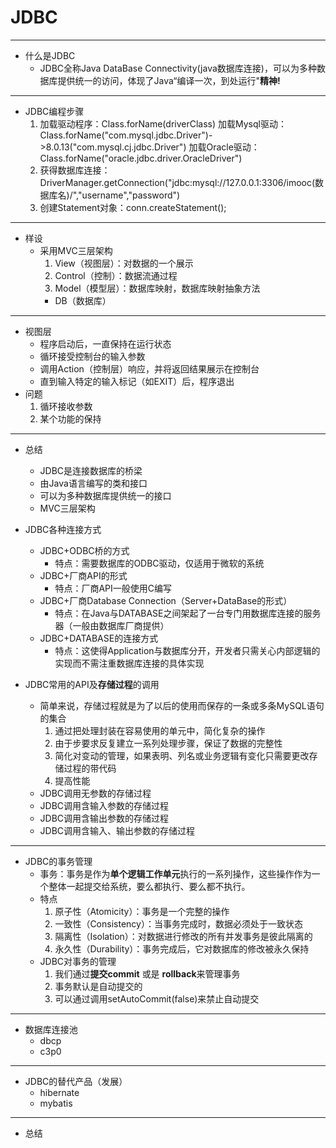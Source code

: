 # JDBC

---

- 什么是JDBC
	- JDBC全称Java DataBase Connectivity(java数据库连接)，可以为多种数据库提供统一的访问，体现了Java“编译一次，到处运行"**精神!**
	
---

- JDBC编程步骤
	1. 加载驱动程序：Class.forName(driverClass)
	   加载Mysql驱动：Class.forName("com.mysql.jdbc.Driver")->8.0.13("com.mysql.cj.jdbc.Driver")
	   加载Oracle驱动：Class.forName("oracle.jdbc.driver.OracleDriver")
	2. 获得数据库连接：DriverManager.getConnection("jdbc:mysql://127.0.0.1:3306/imooc(数据库名)/","username","password")
	3. 创建Statement对象：conn.createStatement();
	
---

- 样设
    - 采用MVC三层架构
        1. View（视图层）：对数据的一个展示
        2. Control（控制）：数据流通过程
        3. Model（模型层）：数据库映射，数据库映射抽象方法
        - DB（数据库）
        
---

- 视图层
    - 程序启动后，一直保持在运行状态
    - 循环接受控制台的输入参数
    - 调用Action（控制层）响应，并将返回结果展示在控制台
    - 直到输入特定的输入标记（如EXIT）后，程序退出
- 问题
    1. 循环接收参数
    2. 某个功能的保持
    
---

- 总结
    - JDBC是连接数据库的桥梁
    - 由Java语言编写的类和接口
    - 可以为多种数据库提供统一的接口
    - MVC三层架构
    
- JDBC各种连接方式
    - JDBC+ODBC桥的方式
        - 特点：需要数据库的ODBC驱动，仅适用于微软的系统
    - JDBC+厂商API的形式
        - 特点：厂商API一般使用C编写
    - JDBC+厂商Database Connection（Server+DataBase的形式）
        - 特点：在Java与DATABASE之间架起了一台专门用数据库连接的服务器（一般由数据库厂商提供）
    - JDBC+DATABASE的连接方式
        - 特点：这使得Application与数据库分开，开发者只需关心内部逻辑的实现而不需注重数据库连接的具体实现
        
- JDBC常用的API及**存储过程**的调用
    - 简单来说，存储过程就是为了以后的使用而保存的一条或多条MySQL语句的集合
        1. 通过把处理封装在容易使用的单元中，简化复杂的操作
        2. 由于步要求反复建立一系列处理步骤，保证了数据的完整性
        3. 简化对变动的管理，如果表明、列名或业务逻辑有变化只需要更改存储过程的带代码
        4. 提高性能
    - JDBC调用无参数的存储过程
    - JDBC调用含输入参数的存储过程
    - JDBC调用含输出参数的存储过程
    - JDBC调用含输入、输出参数的存储过程

---

- JDBC的事务管理
    - 事务：事务是作为**单个逻辑工作单元**执行的一系列操作，这些操作作为一个整体一起提交给系统，要么都执行、要么都不执行。
    - 特点
        1. 原子性（Atomicity）：事务是一个完整的操作
        2. 一致性（Consistency）：当事务完成时，数据必须处于一致状态
        3. 隔离性（Isolation）：对数据进行修改的所有并发事务是彼此隔离的
        4. 永久性（Durability）：事务完成后，它对数据库的修改被永久保持
     - JDBC对事务的管理
        1. 我们通过**提交commit** 或是 **rollback**来管理事务
        2. 事务默认是自动提交的
        3. 可以通过调用setAutoCommit(false)来禁止自动提交

---

- 数据库连接池
    - dbcp
    - c3p0
    
---

- JDBC的替代产品（发展）
    - hibernate
    - mybatis 
    
---

- 总结
